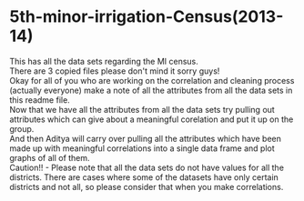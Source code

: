 # 5th-minor-irrigation-Census(2013-14)

This has all the data sets regarding the MI census.  
There are 3 copied files please don't mind it sorry guys!  
Okay for all of you who are working on the correlation and cleaning process (actually everyone) make a note of all the attributes from all the data sets in this readme file.  
Now that we have all the attributes from all the data sets try pulling out attributes which can give about a meaningful corelation  and put it up on the group.  
And then Aditya will carry over pulling all the attributes which have been made up with meaningful correlations into a single data frame and plot graphs of all of them.  
Caution!! - Please note that all the data sets do not have values for all the districts. There are cases where some of the datasets have only certain districts and not all, so please consider that when you make correlations.  